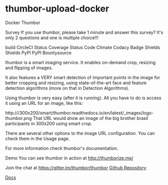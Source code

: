 # thumbor-upload-docker
Docker Thumbor

Survey
If you use thumbor, please take 1 minute and answer this survey? It's only 2 questions and one is multiple choice!!!



build CircleCI Status Coverage Status Code Climate Codacy Badge Shields Shields PyPI PyPI Bountysource

thumbor is a smart imaging service. It enables on-demand crop, resizing and flipping of images.

It also features a VERY smart detection of important points in the image for better cropping and resizing, using state-of-the-art face and feature detection algorithms (more on that in Detection Algorithms).

Using thumbor is very easy (after it is running). All you have to do is access it using an URL for an image, like this:

http://<thumbor-server>/300x200/smart/thumbor.readthedocs.io/en/latest/_images/logo-thumbor.png
That URL would show an image of the big brother brasil participants in 300x200 using smart crop.

There are several other options to the image URL configuration. You can check them in the Usage page.

For more information check thumbor's documentation.

Demo
You can see thumbor in action at http://thumborize.me/

Join the chat at https://gitter.im/thumbor/thumbor
<a href="https://github.com/thumbor/thumbor">Github Repository</a>

<a href="https://thumbor.readthedocs.io/en/latest/">Docs</a>
